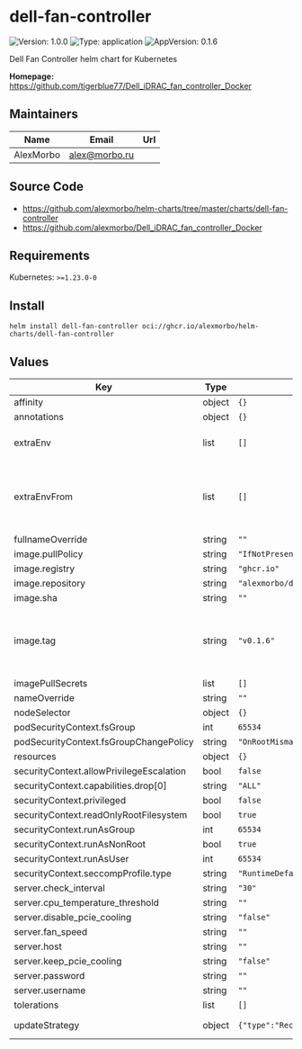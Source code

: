 # dell-fan-controller

![Version: 1.0.0](https://img.shields.io/badge/Version-1.0.0-informational?style=flat-square) ![Type: application](https://img.shields.io/badge/Type-application-informational?style=flat-square) ![AppVersion: 0.1.6](https://img.shields.io/badge/AppVersion-0.1.6-informational?style=flat-square)

Dell Fan Controller helm chart for Kubernetes

**Homepage:** <https://github.com/tigerblue77/Dell_iDRAC_fan_controller_Docker>

## Maintainers

| Name | Email | Url |
| ---- | ------ | --- |
| AlexMorbo | <alex@morbo.ru> |  |

## Source Code

* <https://github.com/alexmorbo/helm-charts/tree/master/charts/dell-fan-controller>
* <https://github.com/alexmorbo/Dell_iDRAC_fan_controller_Docker>

## Requirements

Kubernetes: `>=1.23.0-0`

## Install
```console
helm install dell-fan-controller oci://ghcr.io/alexmorbo/helm-charts/dell-fan-controller
```

## Values

| Key | Type | Default | Description |
|-----|------|---------|-------------|
| affinity | object | `{}` |  |
| annotations | object | `{}` |  |
| extraEnv | list | `[]` | Environment variables to add |
| extraEnvFrom | list | `[]` | Environment variables from secrets or configmaps to add |
| fullnameOverride | string | `""` |  |
| image.pullPolicy | string | `"IfNotPresent"` |  |
| image.registry | string | `"ghcr.io"` |  |
| image.repository | string | `"alexmorbo/dell_idrac_fan_controller"` |  |
| image.sha | string | `""` |  |
| image.tag | string | `"v0.1.6"` | Overrides the image tag whose default is the chart appVersion. |
| imagePullSecrets | list | `[]` |  |
| nameOverride | string | `""` |  |
| nodeSelector | object | `{}` |  |
| podSecurityContext.fsGroup | int | `65534` |  |
| podSecurityContext.fsGroupChangePolicy | string | `"OnRootMismatch"` |  |
| resources | object | `{}` |  |
| securityContext.allowPrivilegeEscalation | bool | `false` |  |
| securityContext.capabilities.drop[0] | string | `"ALL"` |  |
| securityContext.privileged | bool | `false` |  |
| securityContext.readOnlyRootFilesystem | bool | `true` |  |
| securityContext.runAsGroup | int | `65534` |  |
| securityContext.runAsNonRoot | bool | `true` |  |
| securityContext.runAsUser | int | `65534` |  |
| securityContext.seccompProfile.type | string | `"RuntimeDefault"` |  |
| server.check_interval | string | `"30"` |  |
| server.cpu_temperature_threshold | string | `""` |  |
| server.disable_pcie_cooling | string | `"false"` |  |
| server.fan_speed | string | `""` |  |
| server.host | string | `""` |  |
| server.keep_pcie_cooling | string | `"false"` |  |
| server.password | string | `""` |  |
| server.username | string | `""` |  |
| tolerations | list | `[]` |  |
| updateStrategy | object | `{"type":"Recreate"}` | Deployment strategy |